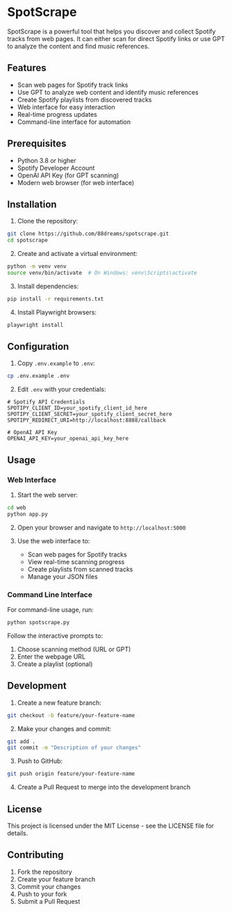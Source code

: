 # SpotScrape

SpotScrape is a powerful tool that helps you discover and collect Spotify tracks from web pages. It can either scan for direct Spotify links or use GPT to analyze the content and find music references.

## Features

- Scan web pages for Spotify track links
- Use GPT to analyze web content and identify music references
- Create Spotify playlists from discovered tracks
- Web interface for easy interaction
- Real-time progress updates
- Command-line interface for automation

## Prerequisites

- Python 3.8 or higher
- Spotify Developer Account
- OpenAI API Key (for GPT scanning)
- Modern web browser (for web interface)

## Installation

1. Clone the repository:
```bash
git clone https://github.com/88dreams/spotscrape.git
cd spotscrape
```

2. Create and activate a virtual environment:
```bash
python -m venv venv
source venv/bin/activate  # On Windows: venv\Scripts\activate
```

3. Install dependencies:
```bash
pip install -r requirements.txt
```

4. Install Playwright browsers:
```bash
playwright install
```

## Configuration

1. Copy `.env.example` to `.env`:
```bash
cp .env.example .env
```

2. Edit `.env` with your credentials:
```
# Spotify API Credentials
SPOTIPY_CLIENT_ID=your_spotify_client_id_here
SPOTIPY_CLIENT_SECRET=your_spotify_client_secret_here
SPOTIPY_REDIRECT_URI=http://localhost:8888/callback

# OpenAI API Key
OPENAI_API_KEY=your_openai_api_key_here
```

## Usage

### Web Interface

1. Start the web server:
```bash
cd web
python app.py
```

2. Open your browser and navigate to `http://localhost:5000`

3. Use the web interface to:
   - Scan web pages for Spotify tracks
   - View real-time scanning progress
   - Create playlists from scanned tracks
   - Manage your JSON files

### Command Line Interface

For command-line usage, run:
```bash
python spotscrape.py
```

Follow the interactive prompts to:
1. Choose scanning method (URL or GPT)
2. Enter the webpage URL
3. Create a playlist (optional)

## Development

1. Create a new feature branch:
```bash
git checkout -b feature/your-feature-name
```

2. Make your changes and commit:
```bash
git add .
git commit -m "Description of your changes"
```

3. Push to GitHub:
```bash
git push origin feature/your-feature-name
```

4. Create a Pull Request to merge into the development branch

## License

This project is licensed under the MIT License - see the LICENSE file for details.

## Contributing

1. Fork the repository
2. Create your feature branch
3. Commit your changes
4. Push to your fork
5. Submit a Pull Request
   
